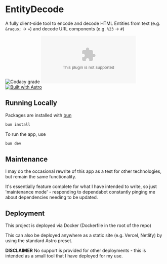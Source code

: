 # EntityDecode

A fully client-side tool to encode and decode HTML Entities from text (e.g. `&raquo;` → `»`)  and decode URL components (e.g. `%23` → `#`)

![Codacy grade](https://img.shields.io/codacy/grade/a003cbb1e93148e8bd7ef0cfc0243ce0)
![GitHub License](https://img.shields.io/github/license/RobBrazier/entitydecode.com)
[![Built with Astro](https://astro.badg.es/v2/built-with-astro/tiny.svg)](https://astro.build)
## Running Locally

Packages are installed with [bun](https://bun.sh)

```bash
bun install
```

To run the app, use
```bash
bun dev
```
## Maintenance

I may do the occasional rewrite of this app as a test for other technologies, but remain the same functionality.

It's essentially feature complete for what I have intended to write, so just 'maintenance mode' - responding to dependabot constantly pinging me about dependencies needing to be updated.
## Deployment

This project is deployed via Docker (Dockerfile in the root of the repo)

This can also be deployed anywhere as a static site (e.g. Vercel, Netlify) by using the standard Astro preset.

**DISCLAIMER** No support is provided for other deployments - this is intended as a small tool that I have deployed for my use.
